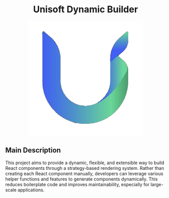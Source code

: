 <div align="center">

# Unisoft Dynamic Builder
![unisoft-logo.png](src%2Fpublic%2Funisoft-logo.png)

</div>

## Main Description

This project aims to provide a dynamic, flexible, and extensible way to build React components through a strategy-based rendering system. 
Rather than creating each React component manually, developers can leverage various helper functions and features to generate components dynamically. 
This reduces boilerplate code and improves maintainability, especially for large-scale applications.